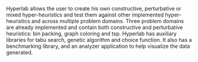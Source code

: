 Hyperlab allows the user to create his own constructive, perturbative or mixed hyper-heuristics and test them against other implemented hyper-heuristics and across multiple problem domains. Three problem domains are already implemented and contain both constructive and perturbative heuristics: bin packing, graph coloring and tsp. Hyperlab has auxiliary libraries for tabu search, genetic algorithm and choice function. It also has a benchmarking library, and an analyzer application to help visualize the data generated.
